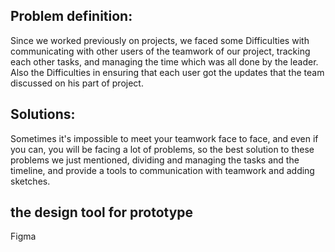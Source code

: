 ## Problem definition:
Since we worked previously on projects, we faced some Difficulties with communicating with other users of the teamwork of our project, tracking each other tasks, and managing the time which was all done by the leader. Also the Difficulties in ensuring that each user got the updates that the team discussed on his part of project.

## Solutions:
Sometimes it's impossible to meet your teamwork face to face, and even if you can, you will be facing a lot of problems, so the best solution to these problems we just mentioned, dividing and managing the tasks and the timeline, and provide a tools to communication with teamwork and adding sketches.

## the design tool for prototype 
Figma
